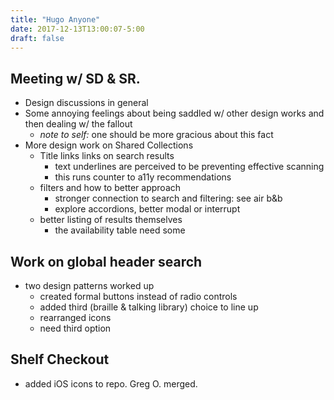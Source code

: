 ```yaml
---
title: "Hugo Anyone"
date: 2017-12-13T13:00:07-5:00
draft: false
---
```

## Meeting w/ SD & SR.
* Design discussions in general
* Some annoying feelings about being saddled w/ other design works and then dealing w/ the fallout
  * _note to self:_ one should be more gracious about this fact
* More design work on Shared Collections
  * Title links links on search results
    * text underlines are perceived to be preventing effective scanning
    * this runs counter to a11y recommendations
  * filters and how to better approach
    * stronger connection to search and filtering: see air b&b
    * explore accordions, better modal or interrupt
  * better listing of results themselves
    * the availability table need some

## Work on global header search
* two design patterns worked up
  * created formal buttons instead of radio controls
  * added third (braille & talking library) choice to line up
  * rearranged icons
  * need third option

## Shelf Checkout
* added iOS icons to repo. Greg O. merged.
